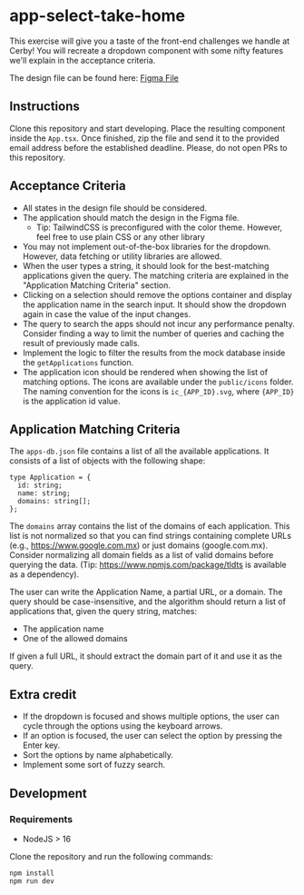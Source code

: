 # app-select-take-home


This exercise will give you a taste of the front-end challenges we handle at Cerby! You will recreate a dropdown component with some nifty features we'll explain in the acceptance criteria.

The design file can be found here: [Figma File](https://www.figma.com/file/keAdBYpQ5nou30hWsBiTvh/Take-Home-Challenge-%F0%9F%9A%80?node-id=12%3A1318&t=aHB3BbDFyVH4ngBk-1)

## Instructions

Clone this repository and start developing. Place the resulting component inside the `App.tsx`. Once finished, zip the file and send it to the provided email address before the established deadline. Please, do not open PRs to this repository.

## Acceptance Criteria

- All states in the design file should be considered.
- The application should match the design in the Figma file. 
   - Tip: TailwindCSS is preconfigured with the color theme. However, feel free to use plain CSS or any other library
- You may not implement out-of-the-box libraries for the dropdown. However, data fetching or utility libraries are allowed.
- When the user types a string, it should look for the best-matching applications given the query. The matching criteria are explained in the "Application Matching Criteria" section.
- Clicking on a selection should remove the options container and display the application name in the search input. It should show the dropdown again in case the value of the input changes.
- The query to search the apps should not incur any performance penalty. Consider finding a way to limit the number of queries and caching the result of previously made calls.
- Implement the logic to filter the results from the mock database inside the `getApplications` function.
- The application icon should be rendered when showing the list of matching options. The icons are available under the `public/icons` folder. The naming convention for the icons is `ic_{APP_ID}.svg`, where `{APP_ID}` is the application id value.




## Application Matching Criteria

The `apps-db.json` file contains a list of all the available applications. It consists of a list of objects with the following shape:

```type
type Application = {
  id: string;
  name: string;
  domains: string[];
};
```

The `domains` array contains the list of the domains of each application. This list is not normalized so that you can find strings containing complete URLs (e.g., https://www.google.com.mx) or just domains (google.com.mx). Consider normalizing all domain fields as a list of valid domains before querying the data. (Tip: https://www.npmjs.com/package/tldts is available as a dependency).


The user can write the Application Name, a partial URL, or a domain. The query should be case-insensitive, and the algorithm should return a list of applications that, given the query string, matches:

- The application name
- One of the allowed domains

If given a full URL, it should extract the domain part of it and use it as the query.


## Extra credit

- If the dropdown is focused and shows multiple options, the user can cycle through the options using the keyboard arrows.
- If an option is focused, the user can select the option by pressing the Enter key.
- Sort the options by name alphabetically.
- Implement some sort of fuzzy search.


## Development

### Requirements

- NodeJS > 16


Clone the repository and run the following commands:
```
npm install
npm run dev
```


